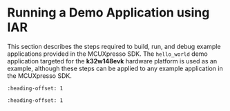 # Running a Demo Application using IAR

This section describes the steps required to build, run, and debug example applications provided in the MCUXpresso SDK. The `hello_world` demo application targeted for the **k32w148evk** hardware platform is used as an example, although these steps can be applied to any example application in the MCUXpresso SDK.


```{include} ../topics/build_an_example_application.md
:heading-offset: 1
```

```{include} ../topics/run_an_example_application_001.md
:heading-offset: 1
```

